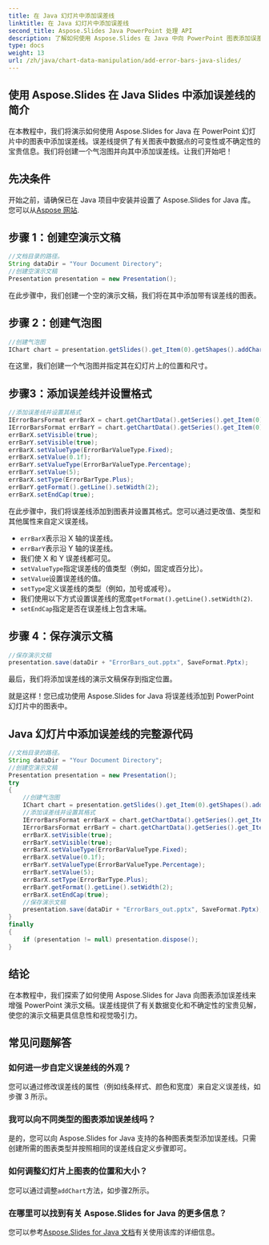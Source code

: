 ```yaml
---
title: 在 Java 幻灯片中添加误差线
linktitle: 在 Java 幻灯片中添加误差线
second_title: Aspose.Slides Java PowerPoint 处理 API
description: 了解如何使用 Aspose.Slides 在 Java 中向 PowerPoint 图表添加误差线。带有自定义误差线源代码的分步指南。
type: docs
weight: 13
url: /zh/java/chart-data-manipulation/add-error-bars-java-slides/
---
```


## 使用 Aspose.Slides 在 Java Slides 中添加误差线的简介

在本教程中，我们将演示如何使用 Aspose.Slides for Java 在 PowerPoint 幻灯片中的图表中添加误差线。误差线提供了有关图表中数据点的可变性或不确定性的宝贵信息。我们将创建一个气泡图并向其中添加误差线。让我们开始吧！

## 先决条件

开始之前，请确保已在 Java 项目中安装并设置了 Aspose.Slides for Java 库。您可以从[Aspose 网站](https://downloads.aspose.com/slides/java).

## 步骤 1：创建空演示文稿

```java
//文档目录的路径。
String dataDir = "Your Document Directory";
//创建空演示文稿
Presentation presentation = new Presentation();
```

在此步骤中，我们创建一个空的演示文稿，我们将在其中添加带有误差线的图表。

## 步骤 2：创建气泡图

```java
//创建气泡图
IChart chart = presentation.getSlides().get_Item(0).getShapes().addChart(ChartType.Bubble, 50, 50, 400, 300, true);
```

在这里，我们创建一个气泡图并指定其在幻灯片上的位置和尺寸。

## 步骤3：添加误差线并设置格式

```java
//添加误差线并设置其格式
IErrorBarsFormat errBarX = chart.getChartData().getSeries().get_Item(0).getErrorBarsXFormat();
IErrorBarsFormat errBarY = chart.getChartData().getSeries().get_Item(0).getErrorBarsYFormat();
errBarX.setVisible(true);
errBarY.setVisible(true);
errBarX.setValueType(ErrorBarValueType.Fixed);
errBarX.setValue(0.1f);
errBarY.setValueType(ErrorBarValueType.Percentage);
errBarY.setValue(5);
errBarX.setType(ErrorBarType.Plus);
errBarY.getFormat().getLine().setWidth(2);
errBarX.setEndCap(true);
```

在此步骤中，我们将误差线添加到图表并设置其格式。您可以通过更改值、类型和其他属性来自定义误差线。

- `errBarX`表示沿 X 轴的误差线。
- `errBarY`表示沿 Y 轴的误差线。
- 我们使 X 和 Y 误差线都可见。
- `setValueType`指定误差线的值类型（例如，固定或百分比）。
- `setValue`设置误差线的值。
- `setType`定义误差线的类型（例如，加号或减号）。
- 我们使用以下方式设置误差线的宽度`getFormat().getLine().setWidth(2)`.
- `setEndCap`指定是否在误差线上包含末端。

## 步骤 4：保存演示文稿

```java
//保存演示文稿
presentation.save(dataDir + "ErrorBars_out.pptx", SaveFormat.Pptx);
```

最后，我们将添加误差线的演示文稿保存到指定位置。

就是这样！您已成功使用 Aspose.Slides for Java 将误差线添加到 PowerPoint 幻灯片中的图表中。

## Java 幻灯片中添加误差线的完整源代码

```java
//文档目录的路径。
String dataDir = "Your Document Directory";
//创建空演示文稿
Presentation presentation = new Presentation();
try
{
	//创建气泡图
	IChart chart = presentation.getSlides().get_Item(0).getShapes().addChart(ChartType.Bubble, 50, 50, 400, 300, true);
	//添加误差线并设置其格式
	IErrorBarsFormat errBarX = chart.getChartData().getSeries().get_Item(0).getErrorBarsXFormat();
	IErrorBarsFormat errBarY = chart.getChartData().getSeries().get_Item(0).getErrorBarsYFormat();
	errBarX.setVisible(true);
	errBarY.setVisible(true);
	errBarX.setValueType(ErrorBarValueType.Fixed);
	errBarX.setValue(0.1f);
	errBarY.setValueType(ErrorBarValueType.Percentage);
	errBarY.setValue(5);
	errBarX.setType(ErrorBarType.Plus);
	errBarY.getFormat().getLine().setWidth(2);
	errBarX.setEndCap(true);
	//保存演示文稿
	presentation.save(dataDir + "ErrorBars_out.pptx", SaveFormat.Pptx);
}
finally
{
	if (presentation != null) presentation.dispose();
}
```

## 结论

在本教程中，我们探索了如何使用 Aspose.Slides for Java 向图表添加误差线来增强 PowerPoint 演示文稿。误差线提供了有关数据变化和不确定性的宝贵见解，使您的演示文稿更具信息性和视觉吸引力。

## 常见问题解答

### 如何进一步自定义误差线的外观？

您可以通过修改误差线的属性（例如线条样式、颜色和宽度）来自定义误差线，如步骤 3 所示。

### 我可以向不同类型的图表添加误差线吗？

是的，您可以向 Aspose.Slides for Java 支持的各种图表类型添加误差线。只需创建所需的图表类型并按照相同的误差线自定义步骤即可。

### 如何调整幻灯片上图表的位置和大小？

您可以通过调整`addChart`方法，如步骤2所示。

### 在哪里可以找到有关 Aspose.Slides for Java 的更多信息？

您可以参考[Aspose.Slides for Java 文档](https://reference.aspose.com/slides/java/)有关使用该库的详细信息。